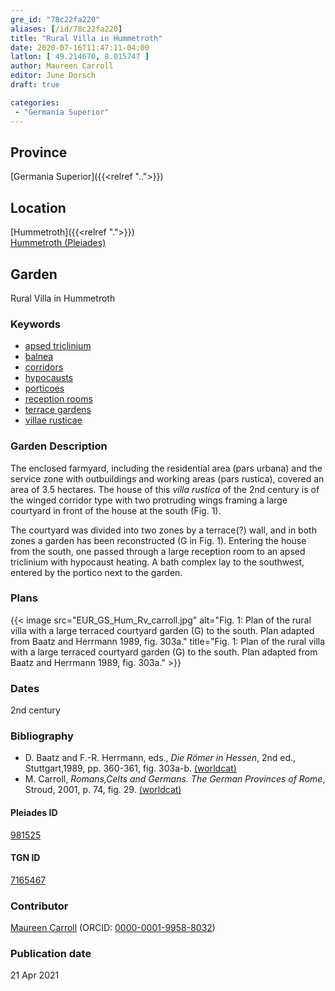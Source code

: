```yaml
---
gre_id: "78c22fa220"
aliases: [/id/78c22fa220]
title: "Rural Villa in Hummetroth"
date: 2020-07-16T11:47:11-04:00
latlon: [ 49.214670, 8.015747 ]
author: Maureen Carroll
editor: June Dorsch
draft: true

categories:
 - "Germania Superior"
---
```


## Province

[Germania Superior]({{<relref "..">}})  

<!--### Province Description-->

<!-- DESCRIPTION -->


## Location

[Hummetroth]({{<relref ".">}}) \
[Hummetroth (Pleiades)](https://pleiades.stoa.org/places/981525)

<!--### Location Description-->

<!-- LEAVE THIS BLANK FOR NOW -->

<!--## Sublocation-->

<!--
[AREA WITHIN LOCATION, LIKE “PALATINE HILL”](GEOREFERENCE LINK)
A sublocation is any area larger than an individual garden, but located within a location. I would always try to include a link to a controlled vocabulary here if possible. This ID may well be different from the Garden ID, e.g., Pompeii versus a Garden in one of the houses which has its own Pleiades ID.
-->

<!--### Sublocation Description-->

<!-- DESCRIPTION -->

## Garden

Rural Villa in Hummetroth

### Keywords

- [apsed triclinium](#)
- [balnea](http://vocab.getty.edu/page/aat/300120377)
- [corridors](http://vocab.getty.edu/page/aat/300004294)
- [hypocausts](http://vocab.getty.edu/page/aat/300004277)
- [porticoes](http://vocab.getty.edu/page/aat/300004145)
- [reception rooms](http://vocab.getty.edu/page/aat/300077176)
- [terrace gardens](http://vocab.getty.edu/page/aat/300404778)
- [villae rusticae](http://vocab.getty.edu/page/aat/300005518)

### Garden Description

The enclosed farmyard, including the residential area (pars urbana) and the service zone with outbuildings and working areas (pars rustica), covered an area of 3.5 hectares. The house of this *villa rustica* of the 2nd century is of the winged corridor type with two protruding wings framing a large courtyard in front of the house at the south (Fig. 1).

The courtyard was divided into two zones by a terrace(?) wall, and in both zones a garden has been reconstructed (G in Fig. 1). Entering the house from the south, one passed through a large reception room to an apsed triclinium with hypocaust heating. A bath complex lay to the southwest, entered by the portico next to the garden.

<!--### Maps-->

<!--
{{< image src="image_name.ext" alt="alt_text" title="CAPTION" >}}
-->

### Plans

{{< image src="EUR_GS_Hum_Rv_carroll.jpg" alt="Fig. 1: Plan of the rural villa with a large terraced courtyard garden (G) to the south. Plan adapted from Baatz and Herrmann 1989, fig. 303a." title="Fig. 1: Plan of the rural villa with a large terraced courtyard garden (G) to the south. Plan adapted from Baatz and Herrmann 1989, fig. 303a." >}}

<!--### Images-->

<!--
{{< image src="image_name.ext" alt="alt_text" title="CAPTION" >}}
-->

### Dates

2nd century

### Bibliography

* D. Baatz and F.-R. Herrmann, eds., *Die Römer in Hessen*, 2nd ed., Stuttgart,1989, pp. 360-361, fig. 303a-b. [(worldcat)](http://www.worldcat.org/oclc/476625416)
* M. Carroll, *Romans,Celts and Germans. The German Provinces of Rome*, Stroud, 2001, p. 74, fig. 29. [(worldcat)](http://www.worldcat.org/oclc/1120840822)

<!--#### Periodo ID-->

<!-- [PERIODO_ID](https://pleiades.stoa.org/places/PLEIADES_ID) -->

#### Pleiades ID

[981525](https://pleiades.stoa.org/places/981525)

#### TGN ID

[7165467](http://vocab.getty.edu/page/tgn/7165467)

### Contributor

[Maureen Carroll](https://www.sheffield.ac.uk/archaeology/our-people/academic-staff/maureen-carroll) (ORCID: [0000-0001-9958-8032](https://orcid.org/0000-0001-9958-8032))

### Publication date


21 Apr 2021

<!--### Related articles-->

<!-- Links to other related articles. Leave blank for now -->